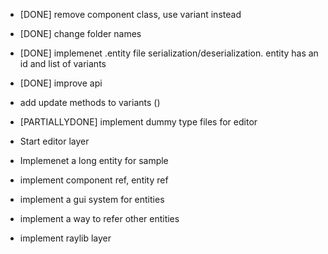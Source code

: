 * [DONE] remove component class, use variant instead
* [DONE] change folder names
* [DONE] implemenet .entity file serialization/deserialization. entity has an id and list of variants
* [DONE] improve api
* add update methods to variants ()
* [PARTIALLYDONE] implement dummy type files for editor

* Start editor layer
* Implemenet a long entity for sample


* implement component ref, entity ref
* implement a gui system for entities
* implement a way to refer other entities
* implement raylib layer
